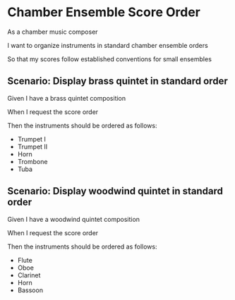 # Chamber Ensemble Score Order

As a chamber music composer

I want to organize instruments in standard chamber ensemble orders

So that my scores follow established conventions for small ensembles

## Scenario: Display brass quintet in standard order

Given I have a brass quintet composition

When I request the score order

Then the instruments should be ordered as follows:
  - Trumpet I
  - Trumpet II
  - Horn
  - Trombone
  - Tuba

## Scenario: Display woodwind quintet in standard order

Given I have a woodwind quintet composition

When I request the score order

Then the instruments should be ordered as follows:
  - Flute
  - Oboe
  - Clarinet
  - Horn
  - Bassoon

